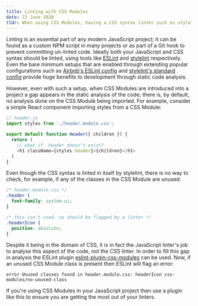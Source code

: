 ```yaml
---
title: Linting with CSS Modules
date: 22 June 2020
tldr: When using CSS Modules, having a CSS syntax linter such as stylelint isn't enough - you also need to use a JavaScript linter such as ESLint with functionality to lint the CSS Module being imported (e.g. eslint-plugin-css-modules).
---
```


Linting is an essential part of any modern JavaScript project; it can be found as a custom NPM script in many projects or as part of a Git hook to prevent committing un-linted code. Ideally both your JavaScript and CSS syntax should be linted, using tools like [ESLint](https://eslint.org/) and [stylelint](https://stylelint.io/) respectively. Even the bare minimum setups that are enabled through extending popular configurations such as [Airbnb's ESLint config](https://github.com/airbnb/javascript/tree/master/packages/eslint-config-airbnb) and [stylelint's standard config](https://github.com/stylelint/stylelint-config-standard) provide huge benefits to development through static code analysis.

However, even with such a setup, when CSS Modules are introduced into a project a gap appears in the static analysis of the code; there is, by default, no analysis done on the CSS Module being imported. For example, consider a simple React component importing styles from a CSS Module:

```js
// header.js
import styles from './header.module.css';

export default function Header({ children }) {
  return (
    // what if .header doesn't exist?
    <h1 className={styles.header}>{children}</h1>
  )
}
```


Even though the CSS syntax is linted in itself by stylelint, there is no way to check, for example, if any of the classes in the CSS Module are unused:

```css
/* header.module.css */
.header {
  font-family: system-ui;
}

/* this isn't used, so should be flagged by a linter */
.headerIcon {
  position: absolute;
}
```

Despite it being in the domain of CSS, it is in fact the JavaScript linter's job to analyse this aspect of the code, not the CSS linter. In order to fill this gap in analysis the ESLint plugin [eslint-plugin-css-modules](https://www.npmjs.com/package/eslint-plugin-css-modules) can be used. Now, if an unused CSS Module class is present then ESLint will flag an error:

```
error Unused classes found in header.module.css: headerIcon css-modules/no-unused-class
```

If you're using CSS Modules in your JavaScript project then use a plugin like this to ensure you are getting the most out of your linters.